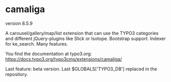 # camaliga

version 8.5.9

A carousel/gallery/map/list extension that can use the TYPO3 categories and different jQuery-plugins like Slick or Isotope. 
Bootstrap support. Indexer for ke_search. Many features.

You find the documentation at typo3.org:
https://docs.typo3.org/typo3cms/extensions/camaliga/

Last feature: beta version. Last $GLOBALS['TYPO3_DB'] replaced in the repository.